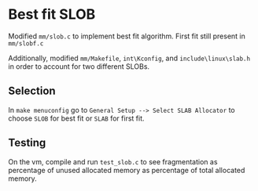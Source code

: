 # Best fit SLOB

Modified ```mm/slob.c``` to implement best fit algorithm.  First fit still present in ```mm/slobf.c```

Additionally, modified ```mm/Makefile```, ```int\Kconfig```, and ```include\linux\slab.h``` in order to account for two different SLOBs.

## Selection

In ```make menuconfig``` go to ```General Setup --> Select SLAB Allocator``` to choose ```SLOB``` for best fit or ```SLAB``` for first fit.

## Testing

On the vm, compile and run ```test_slob.c``` to see fragmentation as percentage of unused allocated memory as percentage of total allocated memory.
